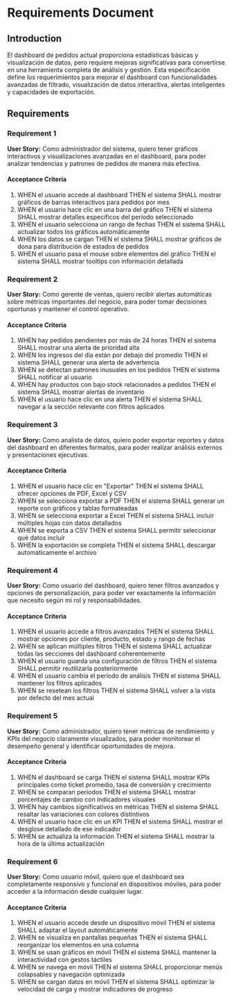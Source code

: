 # Requirements Document

## Introduction

El dashboard de pedidos actual proporciona estadísticas básicas y visualización de datos, pero requiere mejoras significativas para convertirse en una herramienta completa de análisis y gestión. Esta especificación define los requerimientos para mejorar el dashboard con funcionalidades avanzadas de filtrado, visualización de datos interactiva, alertas inteligentes y capacidades de exportación.

## Requirements

### Requirement 1

**User Story:** Como administrador del sistema, quiero tener gráficos interactivos y visualizaciones avanzadas en el dashboard, para poder analizar tendencias y patrones de pedidos de manera más efectiva.

#### Acceptance Criteria

1. WHEN el usuario accede al dashboard THEN el sistema SHALL mostrar gráficos de barras interactivos para pedidos por mes
2. WHEN el usuario hace clic en una barra del gráfico THEN el sistema SHALL mostrar detalles específicos del período seleccionado
3. WHEN el usuario selecciona un rango de fechas THEN el sistema SHALL actualizar todos los gráficos automáticamente
4. WHEN los datos se cargan THEN el sistema SHALL mostrar gráficos de dona para distribución de estados de pedidos
5. WHEN el usuario pasa el mouse sobre elementos del gráfico THEN el sistema SHALL mostrar tooltips con información detallada

### Requirement 2

**User Story:** Como gerente de ventas, quiero recibir alertas automáticas sobre métricas importantes del negocio, para poder tomar decisiones oportunas y mantener el control operativo.

#### Acceptance Criteria

1. WHEN hay pedidos pendientes por más de 24 horas THEN el sistema SHALL mostrar una alerta de prioridad alta
2. WHEN los ingresos del día están por debajo del promedio THEN el sistema SHALL generar una alerta de advertencia
3. WHEN se detectan patrones inusuales en los pedidos THEN el sistema SHALL notificar al usuario
4. WHEN hay productos con bajo stock relacionados a pedidos THEN el sistema SHALL mostrar alertas de inventario
5. WHEN el usuario hace clic en una alerta THEN el sistema SHALL navegar a la sección relevante con filtros aplicados

### Requirement 3

**User Story:** Como analista de datos, quiero poder exportar reportes y datos del dashboard en diferentes formatos, para poder realizar análisis externos y presentaciones ejecutivas.

#### Acceptance Criteria

1. WHEN el usuario hace clic en "Exportar" THEN el sistema SHALL ofrecer opciones de PDF, Excel y CSV
2. WHEN se selecciona exportar a PDF THEN el sistema SHALL generar un reporte con gráficos y tablas formateadas
3. WHEN se selecciona exportar a Excel THEN el sistema SHALL incluir múltiples hojas con datos detallados
4. WHEN se exporta a CSV THEN el sistema SHALL permitir seleccionar qué datos incluir
5. WHEN la exportación se completa THEN el sistema SHALL descargar automáticamente el archivo

### Requirement 4

**User Story:** Como usuario del dashboard, quiero tener filtros avanzados y opciones de personalización, para poder ver exactamente la información que necesito según mi rol y responsabilidades.

#### Acceptance Criteria

1. WHEN el usuario accede a filtros avanzados THEN el sistema SHALL mostrar opciones por cliente, producto, estado y rango de fechas
2. WHEN se aplican múltiples filtros THEN el sistema SHALL actualizar todas las secciones del dashboard coherentemente
3. WHEN el usuario guarda una configuración de filtros THEN el sistema SHALL permitir reutilizarla posteriormente
4. WHEN el usuario cambia el período de análisis THEN el sistema SHALL mantener los filtros aplicados
5. WHEN se resetean los filtros THEN el sistema SHALL volver a la vista por defecto del mes actual

### Requirement 5

**User Story:** Como administrador, quiero tener métricas de rendimiento y KPIs del negocio claramente visualizados, para poder monitorear el desempeño general y identificar oportunidades de mejora.

#### Acceptance Criteria

1. WHEN el dashboard se carga THEN el sistema SHALL mostrar KPIs principales como ticket promedio, tasa de conversión y crecimiento
2. WHEN se comparan períodos THEN el sistema SHALL mostrar porcentajes de cambio con indicadores visuales
3. WHEN hay cambios significativos en métricas THEN el sistema SHALL resaltar las variaciones con colores distintivos
4. WHEN el usuario hace clic en un KPI THEN el sistema SHALL mostrar el desglose detallado de ese indicador
5. WHEN se actualiza la información THEN el sistema SHALL mostrar la hora de la última actualización

### Requirement 6

**User Story:** Como usuario móvil, quiero que el dashboard sea completamente responsivo y funcional en dispositivos móviles, para poder acceder a la información desde cualquier lugar.

#### Acceptance Criteria

1. WHEN el usuario accede desde un dispositivo móvil THEN el sistema SHALL adaptar el layout automáticamente
2. WHEN se visualiza en pantallas pequeñas THEN el sistema SHALL reorganizar los elementos en una columna
3. WHEN se usan gráficos en móvil THEN el sistema SHALL mantener la interactividad con gestos táctiles
4. WHEN se navega en móvil THEN el sistema SHALL proporcionar menús colapsables y navegación optimizada
5. WHEN se cargan datos en móvil THEN el sistema SHALL optimizar la velocidad de carga y mostrar indicadores de progreso